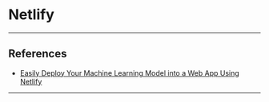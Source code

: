 # Netlify
***

## References
- [Easily Deploy Your Machine Learning Model into a Web App Using Netlify](https://www.analyticsvidhya.com/blog/2021/04/easily-deploy-your-machine-learning-model-into-a-web-app-netlify/)
***
